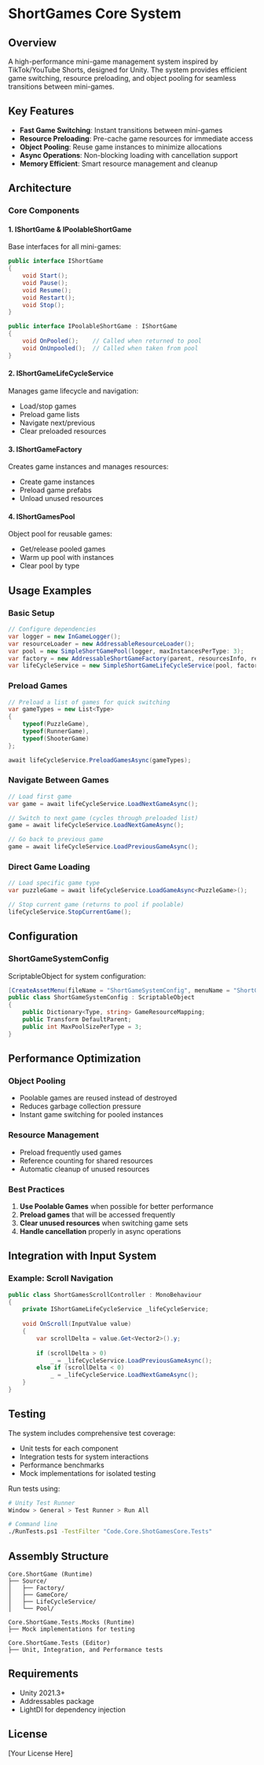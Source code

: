 # ShortGames Core System

## Overview
A high-performance mini-game management system inspired by TikTok/YouTube Shorts, designed for Unity. The system provides efficient game switching, resource preloading, and object pooling for seamless transitions between mini-games.

## Key Features
- **Fast Game Switching**: Instant transitions between mini-games
- **Resource Preloading**: Pre-cache game resources for immediate access  
- **Object Pooling**: Reuse game instances to minimize allocations
- **Async Operations**: Non-blocking loading with cancellation support
- **Memory Efficient**: Smart resource management and cleanup

## Architecture

### Core Components

#### 1. IShortGame & IPoolableShortGame
Base interfaces for all mini-games:
```csharp
public interface IShortGame
{
    void Start();
    void Pause();
    void Resume();
    void Restart();
    void Stop();
}

public interface IPoolableShortGame : IShortGame
{
    void OnPooled();    // Called when returned to pool
    void OnUnpooled();  // Called when taken from pool
}
```

#### 2. IShortGameLifeCycleService
Manages game lifecycle and navigation:
- Load/stop games
- Preload game lists
- Navigate next/previous
- Clear preloaded resources

#### 3. IShortGameFactory
Creates game instances and manages resources:
- Create game instances
- Preload game prefabs
- Unload unused resources

#### 4. IShortGamesPool
Object pool for reusable games:
- Get/release pooled games
- Warm up pool with instances
- Clear pool by type

## Usage Examples

### Basic Setup
```csharp
// Configure dependencies
var logger = new InGameLogger();
var resourceLoader = new AddressableResourceLoader();
var pool = new SimpleShortGamePool(logger, maxInstancesPerType: 3);
var factory = new AddressableShortGameFactory(parent, resourcesInfo, resourceLoader, logger);
var lifeCycleService = new SimpleShortGameLifeCycleService(pool, factory, logger);
```

### Preload Games
```csharp
// Preload a list of games for quick switching
var gameTypes = new List<Type> 
{
    typeof(PuzzleGame),
    typeof(RunnerGame),
    typeof(ShooterGame)
};

await lifeCycleService.PreloadGamesAsync(gameTypes);
```

### Navigate Between Games
```csharp
// Load first game
var game = await lifeCycleService.LoadNextGameAsync();

// Switch to next game (cycles through preloaded list)
game = await lifeCycleService.LoadNextGameAsync();

// Go back to previous game
game = await lifeCycleService.LoadPreviousGameAsync();
```

### Direct Game Loading
```csharp
// Load specific game type
var puzzleGame = await lifeCycleService.LoadGameAsync<PuzzleGame>();

// Stop current game (returns to pool if poolable)
lifeCycleService.StopCurrentGame();
```

## Configuration

### ShortGameSystemConfig
ScriptableObject for system configuration:
```csharp
[CreateAssetMenu(fileName = "ShortGameSystemConfig", menuName = "ShortGames/Config")]
public class ShortGameSystemConfig : ScriptableObject
{
    public Dictionary<Type, string> GameResourceMapping;
    public Transform DefaultParent;
    public int MaxPoolSizePerType = 3;
}
```

## Performance Optimization

### Object Pooling
- Poolable games are reused instead of destroyed
- Reduces garbage collection pressure
- Instant game switching for pooled instances

### Resource Management
- Preload frequently used games
- Reference counting for shared resources
- Automatic cleanup of unused resources

### Best Practices
1. **Use Poolable Games** when possible for better performance
2. **Preload games** that will be accessed frequently
3. **Clear unused resources** when switching game sets
4. **Handle cancellation** properly in async operations

## Integration with Input System

### Example: Scroll Navigation
```csharp
public class ShortGamesScrollController : MonoBehaviour
{
    private IShortGameLifeCycleService _lifeCycleService;
    
    void OnScroll(InputValue value)
    {
        var scrollDelta = value.Get<Vector2>().y;
        
        if (scrollDelta > 0)
            _ = _lifeCycleService.LoadPreviousGameAsync();
        else if (scrollDelta < 0)
            _ = _lifeCycleService.LoadNextGameAsync();
    }
}
```

## Testing

The system includes comprehensive test coverage:
- Unit tests for each component
- Integration tests for system interactions
- Performance benchmarks
- Mock implementations for isolated testing

Run tests using:
```bash
# Unity Test Runner
Window > General > Test Runner > Run All

# Command line
./RunTests.ps1 -TestFilter "Code.Core.ShotGamesCore.Tests"
```

## Assembly Structure

```
Core.ShortGame (Runtime)
├── Source/
│   ├── Factory/
│   ├── GameCore/
│   ├── LifeCycleService/
│   └── Pool/

Core.ShortGame.Tests.Mocks (Runtime)
├── Mock implementations for testing

Core.ShortGame.Tests (Editor)
├── Unit, Integration, and Performance tests
```

## Requirements
- Unity 2021.3+
- Addressables package
- LightDI for dependency injection

## License
[Your License Here]